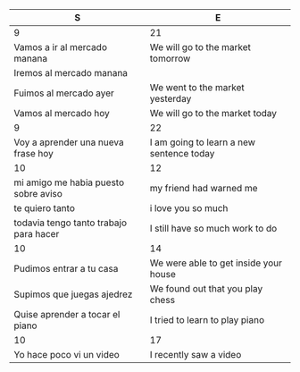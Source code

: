 

| S | E |
| - | - |
| 9 | 21 |
| Vamos a ir al mercado manana | We will go to the market tomorrow |
| Iremos al mercado manana |
| Fuimos al mercado ayer | We went to the market yesterday |
| Vamos al mercado hoy | We will go to the market today |
| 9 | 22 |
| Voy a aprender una nueva frase hoy | I am going to learn a new sentence today |
|10 | 12 |
| mi amigo me habia puesto sobre aviso | my friend had warned me |
| te quiero tanto | i love you so much |
| todavia tengo tanto trabajo para hacer | I still have so much work to do |
|10 | 14 |
|Pudimos entrar a tu casa | We were able to get inside your house |
|Supimos que juegas ajedrez | We found out that you play chess |
|Quise aprender a tocar el piano | I tried to learn to play piano |
|10 | 17 |
| Yo hace poco vi un video | I recently saw a video |
